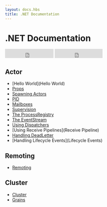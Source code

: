 ```yaml
---
layout: docs.hbs
title: .NET Documentation
---
```

# .NET Documentation

<iframe src="https://ghbtns.com/github-btn.html?user=AsynkronIT&repo=protoactor-dotnet&type=star&count=true&size=large" frameborder="0" scrolling="0" width="160px" height="30px"></iframe>
<iframe src="https://ghbtns.com/github-btn.html?user=AsynkronIT&repo=protoactor-dotnet&type=fork&count=true&size=large" frameborder="0" scrolling="0" width="158px" height="30px"></iframe>


## Actor
- [Hello World](Hello World)
- [Props](Props)
- [Spawning Actors](Spawn)
- [PID](PID)
- [Mailboxes](Mailboxes)
- [Supervision](Supervision)
- [The ProcessRegistry](ProcessRegistry)
- [The EventStream](EventStream)
- [Using Dispatchers](Dispatchers)
- [Using Receive Pipelines](Receive Pipeline)
- [Handling DeadLetter](DeadLetter)
- [Handling Lifecycle Events](Lifecycle Events)

## Remoting
- [Remoting](Remoting)

## Cluster
- [Cluster](Cluster)
- [Grains](Grains)